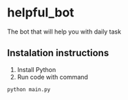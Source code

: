# helpful_bot
The bot that will hеlp you with daily task

## Instalation instructions
1) Install Python
2) Run code with command

```bash
python main.py

```
